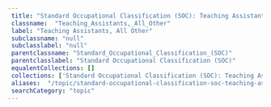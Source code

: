 ```yaml
--- 
 title: "Standard Occupational Classification (SOC): Teaching Assistants, All Other" 
 classname:  "Teaching_Assistants,_All_Other" 
 label: "Teaching Assistants, All Other" 
 subclassname: "null" 
 subclasslabel: "null" 
 parentclassname: "Standard_Occupational_Classification_(SOC)" 
 parentclasslabel: "Standard Occupational Classification (SOC)" 
 equalentCollections: [] 
 collections: ['Standard Occupational Classification (SOC): Teaching Assistants, All Other']
 aliases:  "/topic/standard-occupational-classification-soc-teaching-assistants-all-other"  
 searchCategory: "topic" 
---
```

